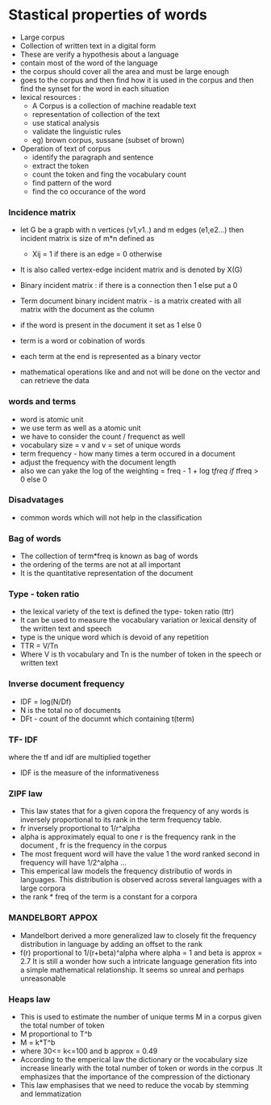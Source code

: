 # Stastical properties of words

- Large corpus
- Collection of written text in a digital form
- These are verify a hypothesis about a language
- contain most of the word of the language
- the corpus should cover all the area and must be large enough
- goes to the corpus and then find how it is used in the corpus and then find the synset for the word in each situation
-  lexical resources :
    - A Corpus is a collection of machine readable text
    - representation of collection of the text
    - use statical analysis
    - validate the linguistic rules
    - eg) brown corpus, sussane (subset of brown)
- Operation of text of corpus
  - identify the paragraph and sentence 
  - extract the token
  - count the token and fing the vocabulary count
  - find pattern of the word
  - find the co occurance of the word

### Incidence matrix

- let G be a grapb with n vertices (v1,v1..) and m edges (e1,e2...) then incident matrix is size of m*n defined as

  - Xij = 1 if there is an edge
        = 0 otherwise
- It is also called vertex-edge incident matrix and is denoted by X(G)

- Binary incident matrix : if there is a connection then 1 else put a 0
- Term document binary incident matrix - is a matrix created with all matrix with the document as the column
- if the word is present in the document it set as 1 else 0

- term is a word or cobination of words
- each term at the end is represented as a binary vector
- mathematical operations like and and not will be done on the vector and can retrieve the data

### words and terms 
- word is atomic unit 
- we use term as well as a atomic unit 
- we have to consider the count / frequenct as well 
- vocabulary size = v and v = set of unique words
- term frequency - how many times a term occured in a document
- adjust the frequency with the document length
- also we can yake the log of the weighting = freq - 1 + log t*freq if t*freq > 0 else 0

### Disadvatages
- common words which will not help in the classification 
### Bag of words
- The collection of term*freq is known as bag of words
- the ordering of the terms are not at all important
- It is the quantitative representation of the document

### Type - token ratio

- the lexical variety of the text is defined the type- token ratio (ttr)
- It can be used to measure the vocabulary variation or lexical density of the written text and speech 
- type is the unique word which is devoid of any repetition 
- TTR = V/Tn
- Where V is th vocabulary and Tn is the number of token in the speech or written text

### Inverse document frequency
- IDF = log(N/Df)
- N is the total no of documents
- DFt - count of the documnt which containing t(term)

### TF- IDF
where the tf and idf are multiplied together

- IDF is the measure of the informativeness

### ZIPF law
- This law states that for a given copora the frequency of any words is inversely proportional to its rank in the term frequency table.
- fr inversely proportional to 1/r^alpha
- alpha is approximately equal to one r is the frequency rank in the document , fr is the frequency in the corpus
- The most frequent word will have the value 1 the word ranked second in frequency will have 1/2^alpha ...
- This emperical law models the frequency distributio of words in languages. This distribution is observed across several languages with a large corpora
- the rank * freq of the term is a constant for a corpora

### MANDELBORT APPOX
- Mandelbort derived a more generalized law to closely fit the frequency distribution in language by adding an offset to the rank
- f(r) proportional to 1/(r+beta)^alpha where alpha = 1 and beta is approx = 2.7 It is still a wonder how such a intricate language generation fits into a simple mathematical relationship. It seems so unreal and perhaps unreasonable

### Heaps law
- This is used to estimate the number of unique terms M in a corpus given the total number of token
- M proportional to T^b 
- M = k*T^b
- where 30<= k<=100 and b approx = 0.49 
- According to the emperical law the dictionary or the vocabulary size increase linearly with the total number of token or words in the corpus .It emphasizes that the importance of the compression of the dictionary
- This law emphasises that we need to reduce the vocab by stemming and lemmatization



